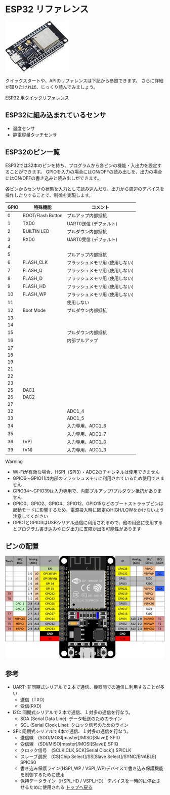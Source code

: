 
# ESP32 リファレンス

<img alt="esp32" src="esp32.jpg" width="200pix"/>

クイックスタートや、APIのリファレンスは下記から参照できます。
さらに詳細が知りたければ、じっくり読んでみましょう。

[ESP32 用クイックリファレンス](https://micropython-docs-ja.readthedocs.io/ja/latest/esp32/quickref.html)

## ESP32に組み込まれているセンサ

- 温度センサ
- 静電容量タッチセンサ

## ESP32のピン一覧

ESP32では32本のピンを持ち、プログラムから各ピンの機能・入出力を設定することができます。
GPIOを入力の場合にはON/OFFの読み出しを、出力の場合にはON/OFFの書き込みと読み出しができます。

各ピンからセンサの状態を入力として読み込んだり、出力から周辺のデバイスを操作したりすることで、制御を実現します。

| GPIO | 特殊機能 | コメント |
| --- | --- | --- |
| 0 | BOOT/Flash Button | プルアップ内部抵抗 |
| 1 | TXD0 | UART0送信 (デフォルト) |
| 2 | BUILTIN LED | プルダウン内部抵抗 |
| 3 | RXD0 | UART0受信 (デフォルト) |
| 4 |  |  |
| 5 |  | プルアップ内部抵抗 |
| 6 | FLASH_CLK | フラッシュメモリ用 (使用しない) |
| 7 | FLASH_Q | フラッシュメモリ用 (使用しない) |
| 8 | FLASH_D | フラッシュメモリ用 (使用しない) |
| 9 | FLASH_HD | フラッシュメモリ用 (使用しない) |
| 10 | FLASH_WP | フラッシュメモリ用 (使用しない) |
| 11 |  | 使用しない |
| 12 | Boot Mode | プルダウン内部抵抗 |
| 13 | | |
| 14 | | |
| 15 | | プルダウン内部抵抗 |
| 16 | | 内部プルアップ |
| 17 | |  |
| 18 | |  |
| 19 | |  |
| 21 | |  |
| 22 | |  |
| 23 | |  |
| 25 | DAC1 | |
| 26 | DAC2 | |
| 27 |  |  |
| 32 |  | ADC1_4 |
| 33 |  | ADC1_5 |
| 34 |  | 入力専用、ADC1_6 |
| 35 |  | 入力専用、ADC1_7 |
| 36 | (VP) | 入力専用、ADC1_0 |
| 39 | (VN) | 入力専用、ADC1_3 |

> [!WARNING]
> - Wi-Fiが有効な場合、HSPI（SPI3）・ADC2のチャンネルは使用できません
> - GPIO6〜GPIO11は内部のフラッシュメモリに利用されているため使用できません
> - GPIO34〜GPIO39は入力専用で、内部プルアップ/プルダウン抵抗がありません
> - GPIO0、GPIO2、GPIO4、GPIO12、GPIO15などのブートストラップピンは起動モードに影響するため、電源投入時に固定のHIGH/LOWをかけないよう注意してください
> - GPIO1とGPIO3はUSBシリアル通信に利用されるので、他の用途に使用するとプログラム書き込みやログ出力に支障が出る可能性があります

## ピンの配置

<img alt="esp32_30pin.jpg" src="esp32_30pin.jpg" width="600px">

## 参考

- UART: 非同期式シリアルで２本で通信、機器間での通信に利用することが多い
  - 送信（TXD）
  - 受信(RXD)
- I2C: 同期式シリアルで２本で通信、１対多の通信を行なう。
  - SDA (Serial Data Line): データ転送のためのライン
  - SCL (Serial Clock Line): クロック信号のためのライン
- SPI: 同期式シリアルで4本で通信、１対多の通信を行なう。
  - 送信線　(SDO/MOSI[master]/MISO[Slave]) SPID
  - 受信線　(SDI/MISO[master]/MOSI[Slave]) SPIQ
  - クロック信号　(SCLK,CLK,SCK[Serial Clock]) SPICLK
  - スレーブ選択　(CS[Chip Select]/SS[Slave Select]/SYNC/ENABLE) SPICS0
  - 書き込み保護ライン(HSPI_WP / VSPI_WP)デバイスで書き込み保護機能を制御するために使用
  - 保持データライン（HSPI_HD / VSPI_HD） デバイスを一時的に停止させるために使用される
[トップへ戻る](../README.md)
